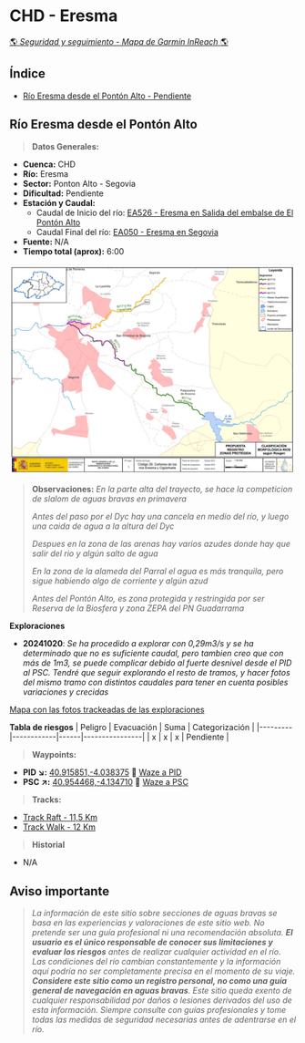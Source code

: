 # CHD - Eresma
[:earth_americas: *Seguridad y seguimiento - Mapa de Garmin InReach* :earth_americas:](https://share.garmin.com/gpalacios82)

## Índice
* [Río Eresma desde el Pontón Alto - Pendiente](./CHD-Eresma.md#río-eresma-desde-el-pontón-alto)


## Río Eresma desde el Pontón Alto

>**Datos Generales:**
* **Cuenca:** CHD
* **Río:** Eresma
* **Sector:** Ponton Alto - Segovia
* **Dificultad:** Pendiente
* **Estación y Caudal:** 
    * Caudal de Inicio del río: [EA526 - Eresma en Salida del embalse de El Pontón Alto](https://www.saihduero.es/risr/EA526)
    * Caudal Final del río: [EA050 - Eresma en Segovia](https://www.saihduero.es/risr/EA050)
* **Fuente:** N/A
* **Tiempo total (aprox):** 6:00

![](../misc/images/CHD-EresmaProtegido.jpg)

>**Observaciones:**
>*En la parte alta del trayecto, se hace la competicion de slalom de aguas bravas en primavera*
>
>*Antes del paso por el Dyc hay una cancela en medio del río, y luego una caida de agua a la altura del Dyc*
>
>*Despues en la zona de las arenas hay varios azudes donde hay que salir del rio y algún salto de agua*
>
>*En la zona de la alameda del Parral el agua es más tranquila, pero sigue habiendo algo de corriente y algún azud*
>
>*Antes del Pontón Alto, es zona protegida y restringida por ser Reserva de la Biosfera y zona ZEPA del PN Guadarrama*

**Exploraciones**
* **20241020**: *Se ha procedido a explorar con 0,29m3/s y se ha determinado que no es suficiente caudal, pero tambien creo que con más de 1m3, se puede complicar debido al fuerte desnivel desde el PID al PSC. Tendré que seguir explorando el resto de tramos, y hacer fotos del mismo tramo con distintos caudales para tener en cuenta posibles variaciones y crecidas*

[Mapa con las fotos trackeadas de las exploraciones](https://www.google.com/maps/d/edit?mid=1aHs-sK1hTiQmO2kKOP1mVDceQ_boCxY&usp=sharing)


**Tabla de riesgos**
| Peligro | Evacuación | Suma | Categorización |
|---------|------------|------|----------------|
|    x    |     x      |   x  |   Pendiente    |

>**Waypoints:**
* **PID :arrow_lower_right::** [40.915851,-4.038375](https://maps.app.goo.gl/3CiWw9ih6cKoehgq9) :car: [Waze a PID](https://waze.com/?ll=40.915851,-4.038375&navigate=yes)
* **PSC :arrow_upper_right::** [40.954468,-4.134710](https://maps.app.goo.gl/oHib5MzmZS9RCLzM6) :car: [Waze a PSC](https://waze.com/?ll=40.954468,-4.134710&navigate=yes)

>**Tracks:**
* [Track Raft - 11,5 Km](https://connect.garmin.com/modern/course/314648803)
* [Track Walk - 12 Km](https://connect.garmin.com/modern/course/314647767)

>**Historial**
* N/A



## Aviso importante
>*La información de este sitio sobre secciones de aguas bravas se basa en las experiencias y valoraciones de este sitio web. No pretende ser una guía profesional ni una recomendación absoluta. **El usuario es el único responsable de conocer sus limitaciones y evaluar los riesgos** antes de realizar cualquier actividad en el río. Las condiciones del río cambian constantemente y la información aquí podría no ser completamente precisa en el momento de su viaje. **Considere este sitio como un registro personal, no como una guía general de navegación en aguas bravas**. Este sitio queda exento de cualquier responsabilidad por daños o lesiones derivados del uso de esta información. Siempre consulte con guías profesionales y tome todas las medidas de seguridad necesarias antes de adentrarse en el río.*